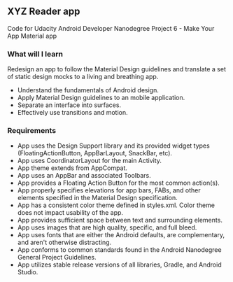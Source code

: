 ## XYZ Reader app

Code for Udacity Android Developer Nanodegree Project 6 - Make Your App Material app


### What will I learn
Redesign an app to follow the Material Design guidelines and translate a set of static design mocks to a living and breathing app.


* Understand the fundamentals of Android design.
* Apply Material Design guidelines to an mobile application.
* Separate an interface into surfaces.
* Effectively use transitions and motion.

### Requirements
* App uses the Design Support library and its provided widget types (FloatingActionButton, AppBarLayout, SnackBar, etc).
* App uses CoordinatorLayout for the main Activity.
* App theme extends from AppCompat.
* App uses an AppBar and associated Toolbars.
* App provides a Floating Action Button for the most common action(s).
* App properly specifies elevations for app bars, FABs, and other elements specified in the Material Design specification.
* App has a consistent color theme defined in styles.xml. Color theme does not impact usability of the app.
* App provides sufficient space between text and surrounding elements.
* App uses images that are high quality, specific, and full bleed.
* App uses fonts that are either the Android defaults, are complementary, and aren't otherwise distracting.
* App conforms to common standards found in the Android Nanodegree General Project Guidelines.
* App utilizes stable release versions of all libraries, Gradle, and Android Studio.


